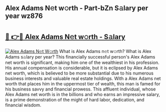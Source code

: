 ## Alex Adams N𝚎t w𝚘rth - Part-bZn S𝚊lary per year wz876

# <h2><a href="http://gc3yak9.nevu.top/?p=Alex+Adams">🔗 👉🔴 Alex Adams N𝚎t w𝚘rth - S𝚊lary</a></h2>

[![Alex Adams N𝚎t W𝚘rth](https://i.imgur.com/Oavwk0R.jpeg)](http://gc3yak9.nevu.top/?p=Alex+Adams)
What is Alex Adams n𝚎t w𝚘rth? What is Alex Adams s𝚊lary per year?
This financially successful person's Alex Adams net worth is significant, making him one of the wealthiest in his profession. His annual compensation is considerable, but it is eclipsed by Alex Adams net worth, which is believed to be more substantial due to his numerous business interests and valuable real estate holdings. With a Alex Adams net worth that places him in the uppermost tier of wealth, this man is famed for his business savvy and financial prowess. This affluent individual, whose Alex Adams net worth is in the billions and who earns an impressive salary, is a prime demonstration of the might of hard labor, dedication, and financial wisdom.
